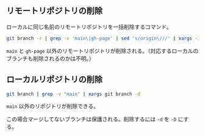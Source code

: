 ## リモートリポジトリの削除

ローカルに同じ名前のリモートリポジトリを一括削除するコマンド。

```bash
git branch -r | grep -v 'main\|gh-page' | sed 's/origin\///' | xargs -I {} git push origin --delete {}
```

`main` と `gh-page` 以外のリモートリポジトリが削除される。（対応するローカルのブランチも削除されるのかは不明。）

## ローカルリポジトリの削除

```bash
git branch | grep -v "main" | xargs git branch -d
```

`main` 以外のリポジトリが削除できる。

この場合マージしてないブランチは保護される。削除するには `-d` を `-D` にする。

